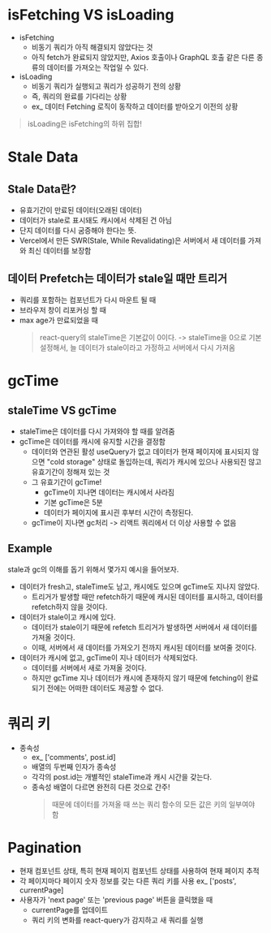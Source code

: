 # isFetching VS isLoading

- isFetching
  - 비동기 쿼리가 아직 해결되지 않았다는 것
  - 아직 fetch가 완료되지 않았지만, Axios 호출이나 GraphQL 호출 같은 다른 종류의 데이터를 가져오는 작업일 수 있다.
- isLoading
  - 비동기 쿼리가 실행되고 쿼리가 성공하기 전의 상황
  - 즉, 쿼리의 완료를 기다리는 상황
  - ex\_ 데이터 Fetching 로직이 동작하고 데이터를 받아오기 이전의 상황

> isLoading은 isFetching의 하위 집합!

# Stale Data

## Stale Data란?

- 유효기간이 만료된 데이터(오래된 데이터)
- 데이터가 stale로 표시돼도 캐시에서 삭제된 건 아님
- 단지 데이터를 다시 굼증해야 한다는 뜻.
- Vercel에서 만든 SWR(Stale, While Revalidating)은 서버에서 새 데이터를 가져와 최신 데이터를 보장함

## 데이터 Prefetch는 데이터가 stale일 때만 트리거

- 쿼리를 포함하는 컴포넌트가 다시 마운트 될 때
- 브라우저 창이 리포커싱 할 때
- max age가 만료되었을 때
  > react-query의 staleTime은 기본값이 0이다.
  > -> staleTime을 0으로 기본 설정해서, 늘 데이터가 stale이라고 가정하고 서버에서 다시 가져옴

# gcTime

## staleTime VS gcTime

- staleTime은 데이터를 다시 가져와야 할 때를 알려줌
- gcTime은 데이터를 캐시에 유지할 시간을 결정함
  - 데이터와 연관된 활성 useQuery가 없고 데이터가 현재 페이지에 표시되지 않으면 "cold storage" 상태로 돌입하는데, 쿼리가 캐시에 있으나 사용되진 않고 유효기간이 정해져 있는 것
  - 그 유효기간이 gcTime!
    - gcTime이 지나면 데이터는 캐시에서 사라짐
    - 기본 gcTime은 5분
    - 데이터가 페이지에 표시괸 후부터 시간이 측정된다.
  - gcTime이 지나면 gc처리 -> 리액트 쿼리에서 더 이상 사용할 수 없음

## Example

stale과 gc의 이해를 돕기 위해서 몇가지 예시을 들어보자.

- 데이터가 fresh고, staleTime도 남고, 캐시에도 있으며 gcTime도 지나지 않았다.
  - 트리거가 발생할 때만 refetch하기 때문에 캐시된 데이터를 표시하고, 데이터를 refetch하지 않을 것이다.
- 데이터가 stale이고 캐시에 있다.
  - 데이터가 stale이기 때문에 refetch 트리거가 발생하면 서버에서 새 데이터를 가져올 것이다.
  - 이때, 서버에서 새 데이터를 가져오기 전까지 캐시된 데이터를 보여줄 것이다.
- 데이터가 캐시에 없고, gcTime이 지나 데이터가 삭제되었다.
  - 데이터를 서버에서 새로 가져올 것이다.
  - 하지만 gcTime 지나 데이터가 캐시에 존재하지 않기 때문에 fetching이 완료되기 전에는 어떠한 데이터도 제공할 수 없다.

# 쿼리 키

- 종속성
  - ex\_ ['comments', post.id]
  - 배열의 두번째 인자가 종속성
  - 각각의 post.id는 개별적인 staleTime과 캐시 시간을 갖는다.
  - 종속성 배열이 다르면 완전히 다른 것으로 간주!
    > 때문에 데이터를 가져올 때 쓰는 쿼리 함수의 모든 값은 키의 일부여야 함

# Pagination

- 현재 컴포넌트 상태, 특히 현재 페이지 컴포넌트 상태를 사용하여 현재 페이지 추적
- 각 페이지마다 페이지 숫자 정보를 갖는 다른 쿼리 키를 사용 ex\_ ['posts', currentPage]
- 사용자가 'next page' 또는 'previous page' 버튼을 클릭했을 때
  - currentPage를 업데이트
  - 쿼리 키의 변화를 react-query가 감지하고 새 쿼리를 실행
